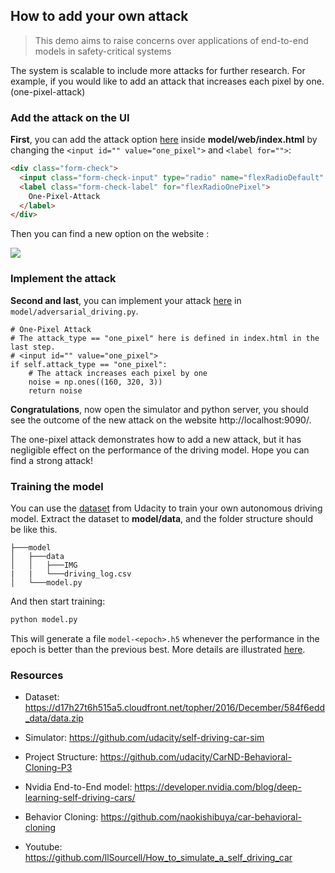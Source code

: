 ## How to add your own attack

> This demo aims to raise concerns over applications of end-to-end models in safety-critical systems

The system is scalable to include more attacks for further research. For example, if you would like to add an attack that increases each pixel by one. (one-pixel-attack)

### Add the attack on the UI

**First**, you can add the attack option [here](https://github.com/wuhanstudio/adversarial-driving/blob/master/model/web/index.html) inside **model/web/index.html** by changing the `<input id="" value="one_pixel">` and `<label for="">`:

```html
<div class="form-check">
  <input class="form-check-input" type="radio" name="flexRadioDefault" id="flexRadioOnePixel" value="one_pixel">
  <label class="form-check-label" for="flexRadioOnePixel">
    One-Pixel-Attack
  </label>
</div>
```

Then you can find a new option on the website :

![](one-pixel-web.png)

### Implement the attack

**Second and last**, you can implement your attack [here](https://github.com/wuhanstudio/adversarial-driving/blob/a2841da0536bdc45e257250a3f63c6c096174985/model/adversarial_driving.py#L96) in `model/adversarial_driving.py`.

```
# One-Pixel Attack
# The attack_type == "one_pixel" here is defined in index.html in the last step.
# <input id="" value="one_pixel">
if self.attack_type == "one_pixel":
	# The attack increases each pixel by one
    noise = np.ones((160, 320, 3))
    return noise
```

**Congratulations**, now open the simulator and python server, you should see the outcome of the new attack on the website http://localhost:9090/. 

The one-pixel attack demonstrates how to add a new attack, but it has negligible effect on the performance of the driving model. Hope you can find a strong attack!


### Training the model

You can use the [dataset](https://d17h27t6h515a5.cloudfront.net/topher/2016/December/584f6edd_data/data.zip) from Udacity to train your own autonomous driving model. Extract the dataset to **model/data**, and the folder structure should be like this.

```
├───model
│   ├───data
│   │   ├───IMG
|   |   └───driving_log.csv
│   └───model.py
```

And then start training:

```python
python model.py
```

This will generate a file `model-<epoch>.h5` whenever the performance in the epoch is better than the previous best. More details are illustrated [here](https://github.com/udacity/CarND-Behavioral-Cloning-P3).


### Resources

- Dataset: https://d17h27t6h515a5.cloudfront.net/topher/2016/December/584f6edd_data/data.zip

- Simulator: https://github.com/udacity/self-driving-car-sim

- Project Structure: https://github.com/udacity/CarND-Behavioral-Cloning-P3

- Nvidia End-to-End model: https://developer.nvidia.com/blog/deep-learning-self-driving-cars/

- Behavior Cloning: https://github.com/naokishibuya/car-behavioral-cloning

- Youtube: https://github.com/llSourcell/How_to_simulate_a_self_driving_car
